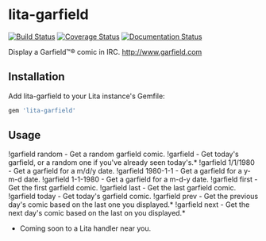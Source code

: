 # lita-garfield

[![Build Status](https://travis-ci.org/onewheelskyward/lita-garfield.png?branch=master)](https://travis-ci.org/onewheelskyward/lita-garfield)
[![Coverage Status](https://coveralls.io/repos/onewheelskyward/lita-garfield/badge.png)](https://coveralls.io/r/onewheelskyward/lita-garfield)
[![Documentation Status](https://readthedocs.org/projects/lita-garfield/badge/?version=latest)](https://readthedocs.org/projects/lita-garfield/?badge=latest)

Display a Garfield™® comic in IRC.  http://www.garfield.com

## Installation

Add lita-garfield to your Lita instance's Gemfile:

``` ruby
gem 'lita-garfield'
```

## Usage

!garfield random - Get a random garfield comic.
!garfield - Get today's garfield, or a random one if you've already seen today's.*
!garfield 1/1/1980 - Get a garfield for a m/d/y date.
!garfield 1980-1-1 - Get a garfield for a y-m-d date.
!garfield 1-1-1980 - Get a garfield for a m-d-y date.
!garfield first - Get the first garfield comic.
!garfield last - Get the last garfield comic.
!garfield today - Get today's garfield comic.
!garfield prev - Get the previous day's comic based on the last one you displayed.*
!garfield next - Get the next day's comic based on the last on you displayed.*

* Coming soon to a Lita handler near you.
